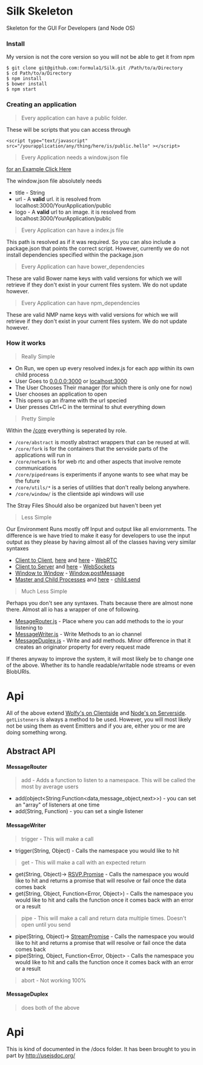 # Silk Skeleton

Skeleton for the GUI For Developers (and Node OS)

### Install

My version is not the core version so you will not be able to get it from npm
```
$ git clone git@github.com:formula1/Silk.git /Path/to/a/Directory
$ cd Path/to/a/Directory
$ npm install
$ bower install
$ npm start
```

### Creating an application

> Every application can have a public folder.

These will be scripts that you can access through 

```
<script type="text/javascript" src="/yourapplication/any/thing/here/is/public.hello" ></script>
```

> Every Application needs a window.json file

[for an Example Click Here](https://github.com/formula1/Silk/blob/development/apps/textEditor/window.json)

The window.json file absolutely needs
* title - String
* url - A **valid** url. it is resolved from localhost:3000/YourApplication/public
* logo - A **valid** url to an image. it is resolved from localhost:3000/YourApplication/public

> Every Application can have a index.js file

This path is resolved as if it was required. So you can also include a package.json that points the correct script. However, currently we do not install dependencies specified within the package.json

> Every Application can have bower_dependencies

These are valid Bower name keys with valid versions for which we will retrieve if they don't exist in your current files system. We do not update however.

> Every Application can have npm_dependencies

These are valid NMP name keys with valid versions for which we will retrieve if they don't exist in your current files system. We do not update however.


### How it works

> Really Simple

* On Run, we open up every resolved index.js for each app within its own child process
* User Goes to [0.0.0.0:3000](0.0.0.0:3000) or [localhost:3000](localhost:3000)
* The User Chooses Their manager (for which there is only one for now)
* User chooses an application to open
* This opens up an iframe with the url specied
* User presses Ctrl+C in the terminal to shut everything down

> Pretty Simple

Within the [/core](https://github.com/formula1/Silk/tree/development/core) everything is seperated by role. 

* `/core/abstract` is mostly abstract wrappers that can be reused at will.
* `/core/fork` is for the containers that the servside parts of the applications will run in
* `/core/network` is for web rtc and other aspects that involve remote communications
* `/core/pipedreams` is experiments if anyone wants to see what may be the future
* `/core/utils/*` is a series of utilities that don't really belong anywhere.
* `/core/window/` is the clientside api windows will use

The Stray Files Should also be organized but haven't been yet

> Less Simple

Our Environment Runs mostly off Input and output like all enviornments. The difference is we have tried to make it easy for developers to use the input output as they please by having almost all of the classes having very similar syntaxes

* [Client to Client](https://github.com/formula1/Silk/blob/development/core/network/public/NetworkUser.js), [here](https://github.com/formula1/Silk/blob/development/core/network/public/NetworkHost.js) and [here](https://github.com/formula1/Silk-WebRTC-Example/blob/master/index.js) - [WebRTC](https://developer.mozilla.org/en-US/docs/Web/Guide/API/WebRTC)
* [Client to Server](https://github.com/formula1/Silk/blob/development/core/window/public/Window2Server_com.js) and [here](https://github.com/formula1/Silk/blob/development/core/Server2Client_com.js) - [WebSockets](https://developer.mozilla.org/en-US/docs/WebSockets)
* [Window to Window](https://github.com/formula1/Silk/blob/development/core/window/public/WindowAbstract.js) - [Window.postMessage](https://developer.mozilla.org/en-US/docs/Web/API/Window.postMessage)
* [Master and Child Processes](https://github.com/formula1/Silk/blob/development/core/fork/fork_container/forkAssembler.js#L207) and [here](https://github.com/formula1/Silk/blob/development/core/fork/fork_container/Fork2Server_com.js) - [child.send](http://nodejs.org/api/child_process.html#child_process_child_send_message_sendhandle)


> Much Less Simple

Perhaps you don't see any syntaxes. Thats because there are almost none there. Almost all io has a wrapper of one of following.

* [MesageRouter.js](https://github.com/formula1/Silk/blob/development/core/abstract/MessageRouter.js) - Place where you can add methods to the io your listening to
* [MessageWriter.js](https://github.com/formula1/Silk/blob/development/core/abstract/MessageWriter.js) - Write Methods to an io channel 
* [MessageDuplex.js](https://github.com/formula1/Silk/blob/development/core/abstract/MessageDuplex.js) - Write and add methods. Minor difference in that it creates an originator property for every request made

If theres anyway to improve the system, it will most likely be to change one of the above. Whether its to handle readable/writable node streams or even BlobURIs.


# Api

All of the above extend [Wolfy's on Clientside](https://github.com/Wolfy87/EventEmitter/blob/master/docs/api.md) and [Node's on Serverside](http://nodejs.org/api/events.html#events_class_events_eventemitter). `getListeners` is always a method to be used. However, you will most likely not be using them as event Emitters and if you are, either you or me are doing something wrong.

## Abstract API

#### MessageRouter

> add - Adds a function to listen to a namespace. This will be called the most by average users

* add(object<String:Function<data,message_object,next>>) - you can set an "array" of listeners at one time
* add(String, Function) - you can set a single listener

#### MessageWriter

> trigger - This will make a call

* trigger(String, Object) - Calls the namespace you would like to hit

> get - This will make a call with an expected return

* get(String, Object)-> [RSVP.Promise](https://github.com/tildeio/rsvp.js/) - Calls the namespace you would like to hit and returns a promise that will resolve or fail once the data comes back
* get(String, Object, Function<Error, Object>) - Calls the namespace you would like to hit and calls the function once it comes back with an error or a result


> pipe - This will make a call and return data multiple times. Doesn't open until you send

* pipe(String, Object)-> [StreamPromise](https://github.com/formula1/Silk/blob/development/core/abstract/StreamPromise.js) - Calls the namespace you would like to hit and returns a promise that will resolve or fail once the data comes back
* pipe(String, Object, Function<Error, Object> - Calls the namespace you would like to hit and calls the function once it comes back with an error or a result

> abort - Not working 100%

#### MessageDuplex

> does both of the above

# Api

This is kind of documented in the /docs folder. It has been brought to you in part by http://usejsdoc.org/
